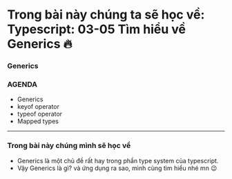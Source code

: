 # Trong bài này chúng ta sẽ học về: Typescript: 03-05 Tìm hiểu về Generics 🔥


### Generics

### AGENDA

- Generics
- keyof operator
- typeof operator
- Mapped types

---

### Trong bài này chúng mình sẽ học về

- Generics là một chủ đề rất hay trong phần type system của typescript.
- Vậy Generics là gì? và ứng dụng ra sao, mình cùng tìm hiểu nhé mn 😉